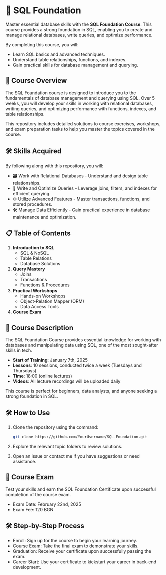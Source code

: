# 📖 SQL Foundation  

Master essential database skills with the **SQL Foundation Course**. This course provides a strong foundation in SQL, enabling you to create and manage relational databases, write queries, and optimize performance.  

By completing this course, you will:  
- Learn SQL basics and advanced techniques.  
- Understand table relationships, functions, and indexes.  
- Gain practical skills for database management and querying.  

## 🌟 Course Overview  

The SQL Foundation course is designed to introduce you to the fundamentals of database management and querying using SQL. Over 5 weeks, you will develop your skills in working with relational databases, writing queries, and optimizing performance with functions, indexes, and table relationships.  

This repository includes detailed solutions to course exercises, workshops, and exam preparation tasks to help you master the topics covered in the course.  

## 🛠️ Skills Acquired  

By following along with this repository, you will:  

- 🗃️ Work with Relational Databases - Understand and design table relationships.  
- 🔗 Write and Optimize Queries - Leverage joins, filters, and indexes for efficient querying.  
- ⚙️ Utilize Advanced Features - Master transactions, functions, and stored procedures.  
- 🛠️ Manage Data Efficiently - Gain practical experience in database maintenance and optimization.  

## 📋 Table of Contents  

1. **Introduction to SQL**  
    - SQL & NoSQL  
    - Table Relations  
    - Database Solutions  
2. **Query Mastery**  
    - Joins  
    - Transactions  
    - Functions & Procedures  
3. **Practical Workshops**  
    - Hands-on Workshops  
    - Object-Relation Mapper (ORM)  
    - Data Access Tools  
4. **Course Exam**  

## 📘 Course Description  

The SQL Foundation Course provides essential knowledge for working with databases and manipulating data using SQL, one of the most sought-after skills in tech.  

- **Start of Training**: January 7th, 2025  
- **Lessons**: 10 sessions, conducted twice a week (Tuesdays and Thursdays)  
- **Time**: 18:00 (online lectures)  
- **Videos**: All lecture recordings will be uploaded daily  

This course is perfect for beginners, data analysts, and anyone seeking a strong foundation in SQL.  

## 🛠️ How to Use  

1. Clone the repository using the command:  
   ```bash
   git clone https://github.com/YourUsername/SQL-Foundation.git
    ```

2. Explore the relevant topic folders to review solutions.
3. Open an issue or contact me if you have suggestions or need assistance.

## 📝 Course Exam

Test your skills and earn the SQL Foundation Certificate upon successful completion of the course exam.
  - Exam Date: February 22nd, 2025
  - Exam Fee: 120 BGN

## 🛠 Step-by-Step Process

  - Enroll: Sign up for the course to begin your learning journey.
  - Course Exam: Take the final exam to demonstrate your skills.
  - Graduation: Receive your certificate upon successfully passing the exam.
  - Career Start: Use your certificate to kickstart your career in back-end development.
